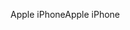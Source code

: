 <span data-ttu-id="6c326-101">Apple iPhone</span><span class="sxs-lookup"><span data-stu-id="6c326-101">Apple iPhone</span></span>